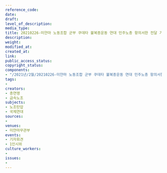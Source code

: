 ```yaml
---
reference_code: 
date: 
draft: 
level_of_description: 
media_type: 
title: 20210226-미얀마 노동조합 군부 쿠데타 불복종운동 연대 민주노총 항의서한 전달 기자회견
description: 
weight: 
modified_at: 
created_at: 
link: 
public_access_status: 
copyright_status: 
components:
- "/2021년/2월/20210226-미얀마 노동조합 군부 쿠데타 불복종운동 연대 민주노총 항의서한 전달 기자회견/_1DX2164.jpg"
tags:
- 
creators:
- 총연맹
- 금속노조
subjects:
- 노조탄압
- 국제연대
sources:
- 
venues:
- 미얀마무관부
events:
- 기자회견
- 1인시위
culture_workers:
- 
issues:
- 
---
```

